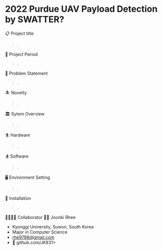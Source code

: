 # 2022 Purdue UAV Payload Detection by SWATTER?

📋 Project title
>.

📆 Project Period
>.

📌 Problem Statement
>.

🏝️ Novelty
>.

🏛️ Sytem Overview
>.

🏄 Hardware
>.

🏂 Software
>.

🖥️ Environment Setting
>.

💫 Installation
>.

👨‍👩‍👧‍👦 Collaborator
💂‍♂️ Joonki Rhee
- Kyonggi University, Suwon, South Korea
- Major in Computer Science
- rhe9788@gmail.com
- 👾 github.com/JK831>
